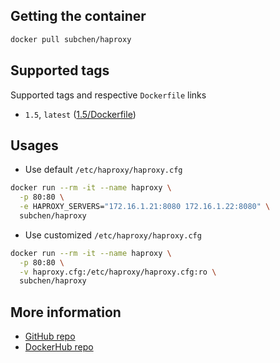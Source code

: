 ## Getting the container

```bash
docker pull subchen/haproxy
```


## Supported tags

Supported tags and respective `Dockerfile` links

* `1.5`, `latest` ([1.5/Dockerfile](https://github.com/subchen/docker-images/blob/master/haproxy/1.5/Dockerfile))


## Usages

* Use default `/etc/haproxy/haproxy.cfg`

```bash
docker run --rm -it --name haproxy \
  -p 80:80 \
  -e HAPROXY_SERVERS="172.16.1.21:8080 172.16.1.22:8080" \
  subchen/haproxy
```

* Use customized `/etc/haproxy/haproxy.cfg`

```bash
docker run --rm -it --name haproxy \
  -p 80:80 \
  -v haproxy.cfg:/etc/haproxy/haproxy.cfg:ro \
  subchen/haproxy
```


## More information

* [GitHub repo](https://github.com/subchen/docker-images/blob/master/haproxy)
* [DockerHub repo](https://hub.docker.com/r/subchen/haproxy)

